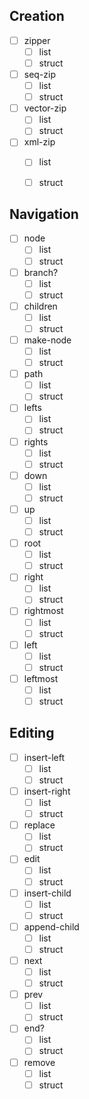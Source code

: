 ## Creation
- [ ] zipper
  - [ ] list
  - [ ] struct
- [ ] seq-zip
  - [ ] list
  - [ ] struct
- [ ] vector-zip
  - [ ] list
  - [ ] struct
- [ ] xml-zip
  - [ ] list
  - [ ] struct


## Navigation
- [ ] node
  - [ ] list
  - [ ] struct
- [ ] branch?
  - [ ] list
  - [ ] struct
- [ ] children
  - [ ] list
  - [ ] struct
- [ ] make-node
  - [ ] list
  - [ ] struct
- [ ] path
  - [ ] list
  - [ ] struct
- [ ] lefts
  - [ ] list
  - [ ] struct
- [ ] rights
  - [ ] list
  - [ ] struct
- [ ] down
  - [ ] list
  - [ ] struct
- [ ] up
  - [ ] list
  - [ ] struct
- [ ] root
  - [ ] list
  - [ ] struct
- [ ] right
  - [ ] list
  - [ ] struct
- [ ] rightmost
  - [ ] list
  - [ ] struct
- [ ] left
  - [ ] list
  - [ ] struct
- [ ] leftmost
  - [ ] list
  - [ ] struct

## Editing
- [ ] insert-left
  - [ ] list
  - [ ] struct
- [ ] insert-right
  - [ ] list
  - [ ] struct
- [ ] replace
  - [ ] list
  - [ ] struct
- [ ] edit
  - [ ] list
  - [ ] struct
- [ ] insert-child
  - [ ] list
  - [ ] struct
- [ ] append-child
  - [ ] list
  - [ ] struct
- [ ] next
  - [ ] list
  - [ ] struct
- [ ] prev
  - [ ] list
  - [ ] struct
- [ ] end?
  - [ ] list
  - [ ] struct
- [ ] remove
  - [ ] list
  - [ ] struct
